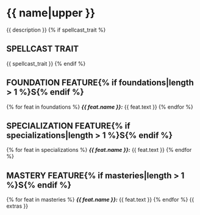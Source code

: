 # {{ name|upper }}

{{ description }}
{% if spellcast_trait %}
## SPELLCAST TRAIT

{{ spellcast_trait }}
{% endif %}
## FOUNDATION FEATURE{% if foundations|length > 1 %}S{% endif %}
{% for feat in foundations %}
***{{ feat.name }}:*** {{ feat.text }}
{% endfor %}
## SPECIALIZATION FEATURE{% if specializations|length > 1 %}S{% endif %}
{% for feat in specializations %}
***{{ feat.name }}:*** {{ feat.text }}
{% endfor %}
## MASTERY FEATURE{% if masteries|length > 1 %}S{% endif %}
{% for feat in masteries %}
***{{ feat.name }}:*** {{ feat.text }}
{% endfor %}
{{ extras }}
